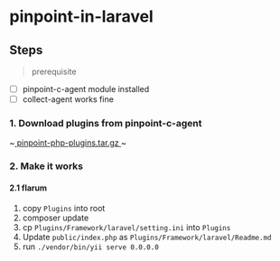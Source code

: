 # pinpoint-in-laravel

## Steps

> prerequisite 

- [ ] pinpoint-c-agent module installed
- [ ] collect-agent works fine

### 1. Download plugins from pinpoint-c-agent

~[ pinpoint-php-plugins.tar.gz ](https://github.com/pinpoint-apm/pinpoint-c-agent/releases/download/v4.0.0-beta/pinpoint-php-plugins-v4.0.0.tar.gz)~

### 2. Make it works

#### 2.1 flarum

1. copy `Plugins` into root
2. composer update
3. cp `Plugins/Framework/laravel/setting.ini` into `Plugins`
4. Update `public/index.php` as `Plugins/Framework/laravel/Readme.md`
5. run `./vendor/bin/yii serve 0.0.0.0`
